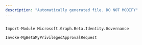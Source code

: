 ```yaml
---
description: "Automatically generated file. DO NOT MODIFY"
---
```


```powershellv2

Import-Module Microsoft.Graph.Beta.Identity.Governance

Invoke-MgBetaMyPrivilegedApprovalRequest

```